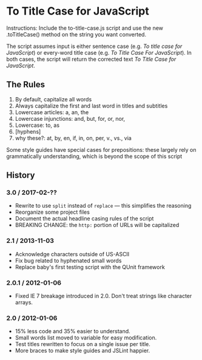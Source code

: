 # To Title Case for JavaScript

Instructions: Include the to-title-case.js script and use the new .toTitleCase() method on the string you want converted.

The script assumes input is either sentence case (e.g. _To title case for JavaScript_) or every-word title case (e.g. _To Title Case For JavaScript_). In both cases, the script will return the corrected text _To Title Case for JavaScript_.

## The Rules
1. By default, capitalize all words
2. Always capitalize the first and last word in titles and subtitles
3. Lowercase articles: a, an, the
4. Lowercase injunctions: and, but, for, or, nor,
5. Lowercase: to, as
6. [hyphens]
7. why these?: at, by, en, if, in, on, per, v., vs., via

Some style guides have special cases for prepositions: these largely rely on grammatically understanding, which is beyond the scope of this script

## History
### 3.0 / 2017-02-??
- Rewrite to use `split` instead of `replace` — this simplifies the reasoning
- Reorganize some project files
- Document the actual headline casing rules of the script
- BREAKING CHANGE: the `http:` portion of URLs will be capitalized

### 2.1 / 2013-11-03
- Acknowledge characters outside of US-ASCII
- Fix bug related to hyphenated small words
- Replace baby's first testing script with the QUnit framework

### 2.0.1 / 2012-01-06
- Fixed IE 7 breakage introduced in 2.0. Don't treat strings like character arrays.

### 2.0 / 2012-01-06
- 15% less code and 35% easier to understand.
- Small words list moved to variable for easy modification.
- Test titles rewritten to focus on a single issue per title.
- More braces to make style guides and JSLint happier.

